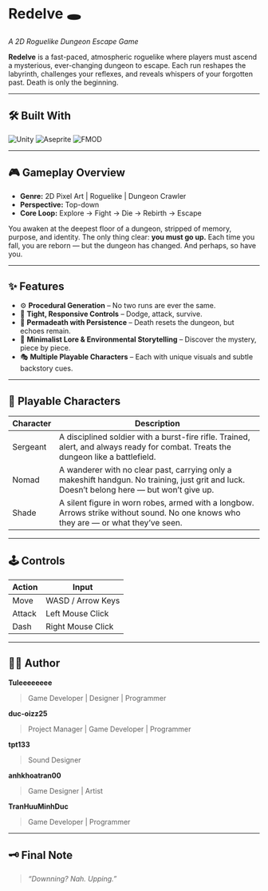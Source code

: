 # Redelve 🕳️  
*A 2D Roguelike Dungeon Escape Game*

**Redelve** is a fast-paced, atmospheric roguelike where players must ascend a mysterious, ever-changing dungeon to escape. Each run reshapes the labyrinth, challenges your reflexes, and reveals whispers of your forgotten past. Death is only the beginning.

---

## 🛠️ Built With
![Unity](https://img.shields.io/badge/Unity-100000?style=for-the-badge&logo=unity&logoColor=white)
![Aseprite](https://img.shields.io/badge/Aseprite-7D929E?style=for-the-badge&logo=aseprite&logoColor=white)
![FMOD](https://img.shields.io/badge/FMOD-000000?style=for-the-badge&logo=fmod&logoColor=white)

---

## 🎮 Gameplay Overview

- **Genre:** 2D Pixel Art | Roguelike | Dungeon Crawler  
- **Perspective:** Top-down  
- **Core Loop:** Explore → Fight → Die → Rebirth → Escape  

You awaken at the deepest floor of a dungeon, stripped of memory, purpose, and identity. The only thing clear: **you must go up.** Each time you fall, you are reborn — but the dungeon has changed. And perhaps, so have you.

---

## ✨ Features

- ⚙️ **Procedural Generation** – No two runs are ever the same.
- 🧠 **Tight, Responsive Controls** – Dodge, attack, survive.
- 🔁 **Permadeath with Persistence** – Death resets the dungeon, but echoes remain.
- 🧩 **Minimalist Lore & Environmental Storytelling** – Discover the mystery, piece by piece.
- 🎭 **Multiple Playable Characters** – Each with unique visuals and subtle backstory cues.

---

## 🧍 Playable Characters

| Character       | Description |
|----------------|-------------|
Sergeant 	|A disciplined soldier with a burst-fire rifle. Trained, alert, and always ready for combat. Treats the dungeon like a battlefield.
Nomad     |A wanderer with no clear past, carrying only a makeshift handgun. No training, just grit and luck. Doesn’t belong here — but won’t give up.
Shade     |A silent figure in worn robes, armed with a longbow. Arrows strike without sound. No one knows who they are — or what they’ve seen.

---

## 🕹️ Controls

| Action      | Input              |
|-------------|--------------------|
| Move        | WASD / Arrow Keys  |
| Attack      | Left Mouse Click   |
| Dash        | Right  Mouse Click |

---


## 🧑‍💻 Author

**Tuleeeeeeee**  
>Game Developer | Designer | Programmer  

**duc-oizz25**  
>Project Manager | Game Developer | Programmer  

**tpt133**  
>Sound Designer  

**anhkhoatran00**  
>Game Designer | Artist  

**TranHuuMinhDuc**  
>Game Developer | Programmer  

---

## 🗝️ Final Note
> *“Downning? Nah. Upping.”*





